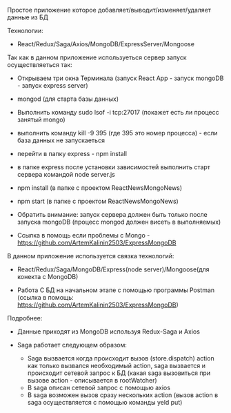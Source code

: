 Простое приложение которое добавляет/выводит/изменяет/удаляет данные из БД

Технологии:

 - React/Redux/Saga/Axios/MongoDB/ExpressServer/Mongoose

Так как  в данном приложение используеться сервер запуск осуществляеться так:

- Открываем три окна Терминала (запуск React App - запуск mongoDB - запуск express server)

- mongod (для старта базы данных)

- Выполнить команду sudo lsof -i tcp:27017 (покажет есть ли процесс занятый mongo)

- выполнить команду kill -9 395 (где 395 это номер процесса) - если база данных не запускаеться

- перейти в папку express - npm install

- в папке express после установки зависимостей выполнить старт сервера командой node server.js

- npm install (в папке с проектом ReactNewsMongoNews)

- npm start (в папке с проектом ReactNewsMongoNews)

- Обратить внимание: запуск сервера должен быть только после запуска mongoDB (процесс mongod должен висеть в выполняемых)

- Ссылка в помощь если проблемы с Mongo - https://github.com/ArtemKalinin2503/ExpressMongoDB

В данном приложение используется связка технологий:

- React/Redux/Saga/MongoDB/Express(node server)/Mongoose(для конекта с MongoDB)

- Работа С БД на начальном этапе с помощью программы Postman (ссылка в помощь: https://github.com/ArtemKalinin2503/ExpressMongoDB) 

Подробнее:

- Данные приходят из MongoDB используя Redux-Saga и Axios 

- Saga работает следующем образом:
  - Saga вызвается когда происходит вызов (store.dispatch) action как только вызвался необходимый action, saga вызвается и происходит сетевой запрос к БД (какая saga вызовиться при вызове action - описывается в rootWatcher)
  - В saga описан сетевой запрос с помощью axios
  - В saga возможен вызов сразу нескольких action (вызов action в saga осуществляется с помощью команды yeld put)
